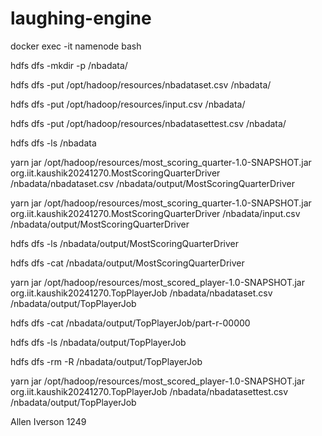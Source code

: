 # laughing-engine

docker exec -it namenode bash

hdfs dfs -mkdir -p /nbadata/

hdfs dfs -put /opt/hadoop/resources/nbadataset.csv /nbadata/

hdfs dfs -put /opt/hadoop/resources/input.csv /nbadata/

hdfs dfs -put /opt/hadoop/resources/nbadatasettest.csv /nbadata/

hdfs dfs -ls /nbadata

yarn jar /opt/hadoop/resources/most_scoring_quarter-1.0-SNAPSHOT.jar org.iit.kaushik20241270.MostScoringQuarterDriver /nbadata/nbadataset.csv /nbadata/output/MostScoringQuarterDriver



yarn jar /opt/hadoop/resources/most_scoring_quarter-1.0-SNAPSHOT.jar org.iit.kaushik20241270.MostScoringQuarterDriver /nbadata/input.csv /nbadata/output/MostScoringQuarterDriver

hdfs dfs -ls /nbadata/output/MostScoringQuarterDriver

hdfs dfs -cat /nbadata/output/MostScoringQuarterDriver


yarn jar /opt/hadoop/resources/most_scored_player-1.0-SNAPSHOT.jar org.iit.kaushik20241270.TopPlayerJob /nbadata/nbadataset.csv /nbadata/output/TopPlayerJob

hdfs dfs -cat /nbadata/output/TopPlayerJob/part-r-00000

hdfs dfs -ls /nbadata/output/TopPlayerJob

hdfs dfs -rm -R /nbadata/output/TopPlayerJob


yarn jar /opt/hadoop/resources/most_scored_player-1.0-SNAPSHOT.jar org.iit.kaushik20241270.TopPlayerJob /nbadata/nbadatasettest.csv /nbadata/output/TopPlayerJob


Allen Iverson   1249